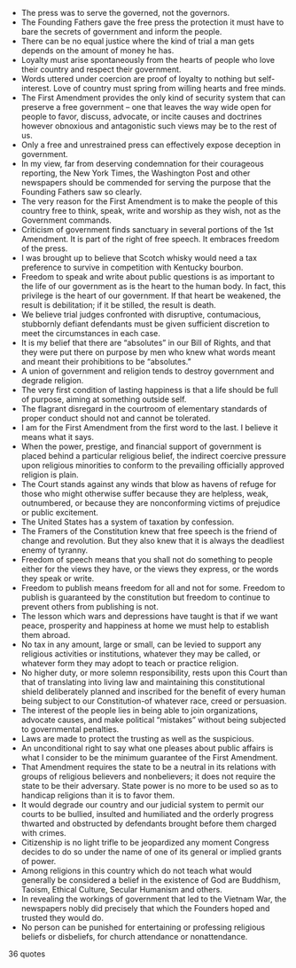  - The press was to serve the governed, not the governors.
 - The Founding Fathers gave the free press the protection it must have to bare the secrets of government and inform the people.
 - There can be no equal justice where the kind of trial a man gets depends on the amount of money he has.
 - Loyalty must arise spontaneously from the hearts of people who love their country and respect their government.
 - Words uttered under coercion are proof of loyalty to nothing but self-interest. Love of country must spring from willing hearts and free minds.
 - The First Amendment provides the only kind of security system that can preserve a free government – one that leaves the way wide open for people to favor, discuss, advocate, or incite causes and doctrines however obnoxious and antagonistic such views may be to the rest of us.
 - Only a free and unrestrained press can effectively expose deception in government.
 - In my view, far from deserving condemnation for their courageous reporting, the New York Times, the Washington Post and other newspapers should be commended for serving the purpose that the Founding Fathers saw so clearly.
 - The very reason for the First Amendment is to make the people of this country free to think, speak, write and worship as they wish, not as the Government commands.
 - Criticism of government finds sanctuary in several portions of the 1st Amendment. It is part of the right of free speech. It embraces freedom of the press.
 - I was brought up to believe that Scotch whisky would need a tax preference to survive in competition with Kentucky bourbon.
 - Freedom to speak and write about public questions is as important to the life of our government as is the heart to the human body. In fact, this privilege is the heart of our government. If that heart be weakened, the result is debilitation; if it be stilled, the result is death.
 - We believe trial judges confronted with disruptive, contumacious, stubbornly defiant defendants must be given sufficient discretion to meet the circumstances in each case.
 - It is my belief that there are “absolutes” in our Bill of Rights, and that they were put there on purpose by men who knew what words meant and meant their prohibitions to be “absolutes.”
 - A union of government and religion tends to destroy government and degrade religion.
 - The very first condition of lasting happiness is that a life should be full of purpose, aiming at something outside self.
 - The flagrant disregard in the courtroom of elementary standards of proper conduct should not and cannot be tolerated.
 - I am for the First Amendment from the first word to the last. I believe it means what it says.
 - When the power, prestige, and financial support of government is placed behind a particular religious belief, the indirect coercive pressure upon religious minorities to conform to the prevailing officially approved religion is plain.
 - The Court stands against any winds that blow as havens of refuge for those who might otherwise suffer because they are helpless, weak, outnumbered, or because they are nonconforming victims of prejudice or public excitement.
 - The United States has a system of taxation by confession.
 - The Framers of the Constitution knew that free speech is the friend of change and revolution. But they also knew that it is always the deadliest enemy of tyranny.
 - Freedom of speech means that you shall not do something to people either for the views they have, or the views they express, or the words they speak or write.
 - Freedom to publish means freedom for all and not for some. Freedom to publish is guaranteed by the constitution but freedom to continue to prevent others from publishing is not.
 - The lesson which wars and depressions have taught is that if we want peace, prosperity and happiness at home we must help to establish them abroad.
 - No tax in any amount, large or small, can be levied to support any religious activities or institutions, whatever they may be called, or whatever form they may adopt to teach or practice religion.
 - No higher duty, or more solemn responsibility, rests upon this Court than that of translating into living law and maintaining this constitutional shield deliberately planned and inscribed for the benefit of every human being subject to our Constitution-of whatever race, creed or persuasion.
 - The interest of the people lies in being able to join organizations, advocate causes, and make political “mistakes” without being subjected to governmental penalties.
 - Laws are made to protect the trusting as well as the suspicious.
 - An unconditional right to say what one pleases about public affairs is what I consider to be the minimum guarantee of the First Amendment.
 - That Amendment requires the state to be a neutral in its relations with groups of religious believers and nonbelievers; it does not require the state to be their adversary. State power is no more to be used so as to handicap religions than it is to favor them.
 - It would degrade our country and our judicial system to permit our courts to be bullied, insulted and humiliated and the orderly progress thwarted and obstructed by defendants brought before them charged with crimes.
 - Citizenship is no light trifle to be jeopardized any moment Congress decides to do so under the name of one of its general or implied grants of power.
 - Among religions in this country which do not teach what would generally be considered a belief in the existence of God are Buddhism, Taoism, Ethical Culture, Secular Humanism and others.
 - In revealing the workings of government that led to the Vietnam War, the newspapers nobly did precisely that which the Founders hoped and trusted they would do.
 - No person can be punished for entertaining or professing religious beliefs or disbeliefs, for church attendance or nonattendance.

36 quotes
